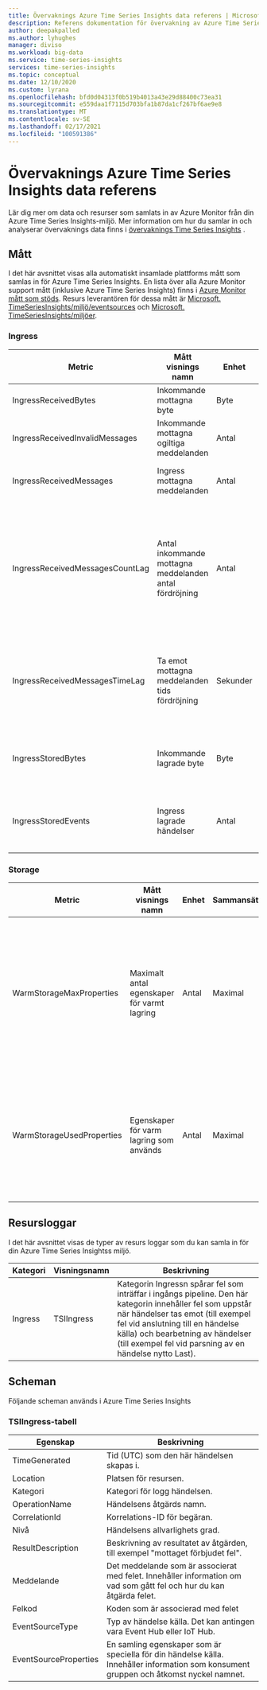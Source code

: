 ```yaml
---
title: Övervaknings Azure Time Series Insights data referens | Microsoft Docs
description: Referens dokumentation för övervakning av Azure Time Series Insights.
author: deepakpalled
ms.author: lyhughes
manager: diviso
ms.workload: big-data
ms.service: time-series-insights
services: time-series-insights
ms.topic: conceptual
ms.date: 12/10/2020
ms.custom: lyrana
ms.openlocfilehash: bfd0d04313f0b519b4013a43e29d88400c73ea31
ms.sourcegitcommit: e559daa1f7115d703bfa1b87da1cf267bf6ae9e8
ms.translationtype: MT
ms.contentlocale: sv-SE
ms.lasthandoff: 02/17/2021
ms.locfileid: "100591386"
---
```

# <a name="monitoring-azure-time-series-insights-data-reference"></a>Övervaknings Azure Time Series Insights data referens

Lär dig mer om data och resurser som samlats in av Azure Monitor från din Azure Time Series Insights-miljö. Mer information om hur du samlar in och analyserar övervaknings data finns i [övervaknings Time Series Insights]( ./how-to-monitor-tsi.md) .

## <a name="metrics"></a>Mått

I det här avsnittet visas alla automatiskt insamlade plattforms mått som samlas in för Azure Time Series Insights. En lista över alla Azure Monitor support mått (inklusive Azure Time Series Insights) finns i [Azure Monitor mått som stöds](../azure-monitor/essentials/metrics-supported.md). Resurs leverantören för dessa mått är [Microsoft. TimeSeriesInsights/miljö/eventsources](../azure-monitor/essentials/metrics-supported.md#microsofttimeseriesinsightsenvironmentseventsources) och [Microsoft. TimeSeriesInsights/miljöer](../azure-monitor/essentials/metrics-supported.md#microsofttimeseriesinsightsenvironments).


### <a name="ingress"></a>Ingress
 
|Metric|Mått visnings namn|Enhet|Sammansättningstyp|Description|
|---|---|---|---|---|
|IngressReceivedBytes|Inkommande mottagna byte|Byte|Totalt|Antal byte som lästs från händelse källan|
|IngressReceivedInvalidMessages|Inkommande mottagna ogiltiga meddelanden|Antal|Totalt|Antal ogiltiga meddelanden som lästs från händelse källan|
|IngressReceivedMessages|Ingress mottagna meddelanden|Antal|Totalt|Antal meddelanden som lästs från händelse källan|
|IngressReceivedMessagesCountLag|Antal inkommande mottagna meddelanden antal fördröjning|Antal|Genomsnitt|Skillnad mellan sekvensnumret i det senaste köade meddelandet i en partition för händelse källan och sekvensnummer för meddelanden som bearbetas i ingress|
|IngressReceivedMessagesTimeLag|Ta emot mottagna meddelanden tids fördröjning|Sekunder|Maximal|Skillnaden mellan den tid som meddelandet står i kö i händelse källan och tiden det bearbetas i ingress|
|IngressStoredBytes|Inkommande lagrade byte|Byte|Totalt|Total storlek på händelser som har bearbetats och är tillgängliga för fråga|
|IngressStoredEvents|Ingress lagrade händelser|Antal|Totalt|Antal förenklade händelser som har bearbetats och är tillgängliga för fråga|

### <a name="storage"></a>Storage

|Metric|Mått visnings namn|Enhet|Sammansättningstyp|Description|
|---|---|---|---|---|
|WarmStorageMaxProperties|Maximalt antal egenskaper för varmt lagring|Antal|Maximal|Maximalt antal egenskaper som används av miljön för S1/S2 SKU och maximalt antal egenskaper som tillåts av varmt Arkiv för PAYG SKU|
|WarmStorageUsedProperties|Egenskaper för varm lagring som används |Antal|Maximal|Antalet egenskaper som används av miljön för S1/S2 SKU och antalet egenskaper som används av varmt Arkiv för PAYG SKU|

## <a name="resource-logs"></a>Resursloggar

I det här avsnittet visas de typer av resurs loggar som du kan samla in för din Azure Time Series Insightss miljö.

| Kategori | Visningsnamn | Beskrivning |
|----- |----- |----- |
| Ingress | TSIIngress | Kategorin Ingressn spårar fel som inträffar i ingångs pipeline. Den här kategorin innehåller fel som uppstår när händelser tas emot (till exempel fel vid anslutning till en händelse källa) och bearbetning av händelser (till exempel fel vid parsning av en händelse nytto Last). |

## <a name="schemas"></a>Scheman
Följande scheman används i Azure Time Series Insights

### <a name="tsiingress-table"></a>TSIIngress-tabell

| Egenskap | Beskrivning |
|----- |----- |
| TimeGenerated | Tid (UTC) som den här händelsen skapas i. |
| Location | Platsen för resursen. |
| Kategori | Kategori för logg händelsen. |
| OperationName | Händelsens åtgärds namn. |
| CorrelationId | Korrelations-ID för begäran. |
| Nivå | Händelsens allvarlighets grad. |
| ResultDescription | Beskrivning av resultatet av åtgärden, till exempel "mottaget förbjudet fel". |
| Meddelande | Det meddelande som är associerat med felet. Innehåller information om vad som gått fel och hur du kan åtgärda felet. |
| Felkod | Koden som är associerad med felet |
| EventSourceType | Typ av händelse källa. Det kan antingen vara Event Hub eller IoT Hub. |
| EventSourceProperties | En samling egenskaper som är speciella för din händelse källa. Innehåller information som konsument gruppen och åtkomst nyckel namnet. |
